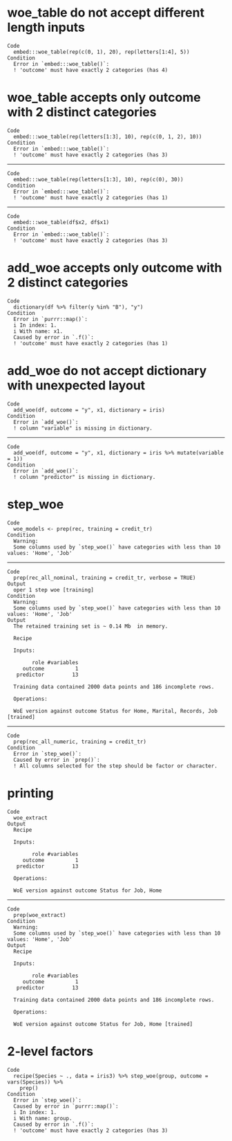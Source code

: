# woe_table do not accept different length inputs

    Code
      embed:::woe_table(rep(c(0, 1), 20), rep(letters[1:4], 5))
    Condition
      Error in `embed:::woe_table()`:
      ! 'outcome' must have exactly 2 categories (has 4)

# woe_table accepts only outcome with 2 distinct categories

    Code
      embed:::woe_table(rep(letters[1:3], 10), rep(c(0, 1, 2), 10))
    Condition
      Error in `embed:::woe_table()`:
      ! 'outcome' must have exactly 2 categories (has 3)

---

    Code
      embed:::woe_table(rep(letters[1:3], 10), rep(c(0), 30))
    Condition
      Error in `embed:::woe_table()`:
      ! 'outcome' must have exactly 2 categories (has 1)

---

    Code
      embed:::woe_table(df$x2, df$x1)
    Condition
      Error in `embed:::woe_table()`:
      ! 'outcome' must have exactly 2 categories (has 3)

# add_woe accepts only outcome with 2 distinct categories

    Code
      dictionary(df %>% filter(y %in% "B"), "y")
    Condition
      Error in `purrr::map()`:
      i In index: 1.
      i With name: x1.
      Caused by error in `.f()`:
      ! 'outcome' must have exactly 2 categories (has 1)

# add_woe do not accept dictionary with unexpected layout

    Code
      add_woe(df, outcome = "y", x1, dictionary = iris)
    Condition
      Error in `add_woe()`:
      ! column "variable" is missing in dictionary.

---

    Code
      add_woe(df, outcome = "y", x1, dictionary = iris %>% mutate(variable = 1))
    Condition
      Error in `add_woe()`:
      ! column "predictor" is missing in dictionary.

# step_woe

    Code
      woe_models <- prep(rec, training = credit_tr)
    Condition
      Warning:
      Some columns used by `step_woe()` have categories with less than 10 values: 'Home', 'Job'

---

    Code
      prep(rec_all_nominal, training = credit_tr, verbose = TRUE)
    Output
      oper 1 step woe [training] 
    Condition
      Warning:
      Some columns used by `step_woe()` have categories with less than 10 values: 'Home', 'Job'
    Output
      The retained training set is ~ 0.14 Mb  in memory.
      
      Recipe
      
      Inputs:
      
            role #variables
         outcome          1
       predictor         13
      
      Training data contained 2000 data points and 186 incomplete rows. 
      
      Operations:
      
      WoE version against outcome Status for Home, Marital, Records, Job [trained]

---

    Code
      prep(rec_all_numeric, training = credit_tr)
    Condition
      Error in `step_woe()`:
      Caused by error in `prep()`:
      ! All columns selected for the step should be factor or character.

# printing

    Code
      woe_extract
    Output
      Recipe
      
      Inputs:
      
            role #variables
         outcome          1
       predictor         13
      
      Operations:
      
      WoE version against outcome Status for Job, Home

---

    Code
      prep(woe_extract)
    Condition
      Warning:
      Some columns used by `step_woe()` have categories with less than 10 values: 'Home', 'Job'
    Output
      Recipe
      
      Inputs:
      
            role #variables
         outcome          1
       predictor         13
      
      Training data contained 2000 data points and 186 incomplete rows. 
      
      Operations:
      
      WoE version against outcome Status for Job, Home [trained]

# 2-level factors

    Code
      recipe(Species ~ ., data = iris3) %>% step_woe(group, outcome = vars(Species)) %>%
        prep()
    Condition
      Error in `step_woe()`:
      Caused by error in `purrr::map()`:
      i In index: 1.
      i With name: group.
      Caused by error in `.f()`:
      ! 'outcome' must have exactly 2 categories (has 3)

